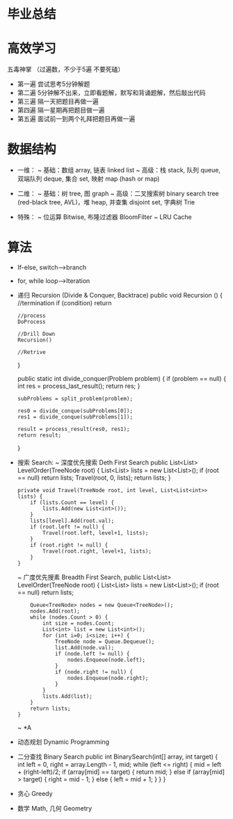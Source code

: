# 毕业总结

# 高效学习
  五毒神掌 （过遍数，不少于5遍 不要死磕）
  * 第一遍 尝试思考5分钟解题
  * 第二遍 5分钟解不出来，立即看题解，默写和背诵题解，然后敲出代码
  * 第三遍 隔一天把题目再做一遍
  * 第四遍 隔一星期再把题目做一遍
  * 第五遍 面试前一到两个礼拜把题目再做一遍

# 数据结构
  * 一维： 
    ~ 基础：数组 array, 链表 linked list
    ~ 高级：栈 stack, 队列 queue, 双端队列 deque, 集合 set, 映射 map (hash or map)

  * 二维：
    ~ 基础：树 tree, 图 graph
    ~ 高级：二叉搜索树 binary search tree (red-black tree, AVL)，堆 heap, 并查集 disjoint set, 字典树 Trie

  * 特殊：
    ~ 位运算 Bitwise, 布隆过滤器 BloomFilter
    ~ LRU Cache

# 算法
  * If-else, switch-->branch
  * for, while loop-->Iteration
  * 递归 Recursion (Divide & Conquer, Backtrace)
    public void Recursion () {
        //termination
        if (condition) return

        //process
        DoProcess

        //Drill Down
        Recursion()

        //Retrive
    }

    public static int divide_conquer(Problem problem) {
        if (problem == null) {
            int res = process_last_result();
            return res;
        }

        subProblems = split_problem(problem);

        res0 = divide_conque(subProblems[0]);
        res1 = divide_conque(subProblems[1]);
        
        result = process_result(res0, res1);
        return result;
    }
  * 搜索 Search: 
      ~ 深度优先搜索 Deth First Search
        public List<List<int>> LevelOrder(TreeNode root) {
            List<List<int>> lists = new List<List<int>>();
            if (root == null) return lists;
            Travel(root, 0, lists);
            return lists;
        }

        private void Travel(TreeNode root, int level, List<List<int>> lists) {
            if (lists.Count == level) {
                lists.Add(new List<int>());
            }
            lists[level].Add(root.val);
            if (root.left != null) {
                Travel(root.left, level+1, lists);
            }
            if (root.right != null) {
                Travel(root.right, level+1, lists);
            }
        }
      ~ 广度优先搜素 Breadth First Search, 
        public List<List<int>> LevelOrder(TreeNode root) {
            List<List<int>> lists = new List<List<int>>();
            if (root == null) return lists;

            Queue<TreeNode> nodes = new Queue<TreeNode>();
            nodes.Add(root);
            while (nodes.Count > 0) {
                int size = nodes.Count;
                List<int> list = new List<int>();
                for (int i=0; i<size; i++) {
                    TreeNode node = Queue.Dequeue();
                    list.Add(node.val);
                    if (node.left != null) {
                        nodes.Enqueue(node.left);
                    }
                    if (node.right != null) {
                        nodes.Enqueue(node.right);
                    }
                }
                lists.Add(list);
            }
            return lists;
        }
      ~ *A
  * 动态规划 Dynamic Programming
    
  * 二分查找 Binary Search
    public int BinarySearch(int[] array, int target) {
        int left = 0, right = array.Length - 1, mid;
        while (left <= right) {
            mid = left + (right-left)/2;
            if (array[mid] == target) {
                return mid;
            } else if (array[mid] > target) {
                right = mid - 1;
            } else {
                left = mid + 1;
            }
        }
    }
  * 贪心 Greedy
  * 数学 Math, 几何 Geometry